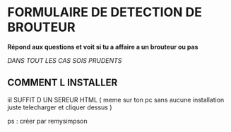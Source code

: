 <h1>FORMULAIRE DE DETECTION DE BROUTEUR </h1>

<b>Répond aux questions et voit si tu a affaire a un brouteur ou pas </b>

<i>DANS TOUT LES CAS SOIS PRUDENTS  </i>


<H2> COMMENT L INSTALLER </h2>
iil SUFFIT D UN SEREUR HTML ( meme sur ton pc sans aucune installation juste telecharger et cliquer dessus ) 

ps : créer par remysimpson
